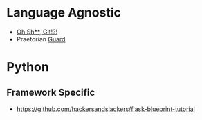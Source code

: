 # Language Agnostic
- [Oh Sh**, Git!?!](https://ohshitgit.com/)
- Praetorian [Guard](https://en.wikipedia.org/wiki/Guard_(computer_science))

# Python
## Framework Specific
- https://github.com/hackersandslackers/flask-blueprint-tutorial
